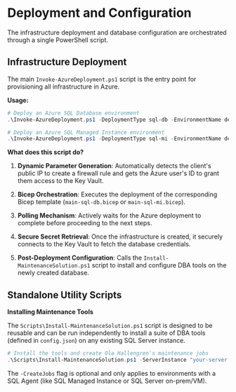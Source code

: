 # Deployment and Configuration

The infrastructure deployment and database configuration are orchestrated through a single PowerShell script.

## Infrastructure Deployment

The main `Invoke-AzureDeployment.ps1` script is the entry point for provisioning all infrastructure in Azure.

**Usage:**

```powershell
# Deploy an Azure SQL Database environment
.\Invoke-AzureDeployment.ps1 -DeploymentType sql-db -EnvironmentName dev
```
```powershell
# Deploy an Azure SQL Managed Instance environment
.\Invoke-AzureDeployment.ps1 -DeploymentType sql-mi -EnvironmentName dev
```

**What does this script do?**

1. **Dynamic Parameter Generation**: Automatically detects the client's public IP to create a firewall rule and gets the Azure user's ID to grant them access to the Key Vault.

2. **Bicep Orchestration**: Executes the deployment of the corresponding Bicep template (`main-sql-db.bicep` or `main-sql-mi.bicep`).

3. **Polling Mechanism**: Actively waits for the Azure deployment to complete before proceeding to the next steps.

4. **Secure Secret Retrieval**: Once the infrastructure is created, it securely connects to the Key Vault to fetch the database credentials.

5. **Post-Deployment Configuration**: Calls the `Install-MaintenanceSolution.ps1` script to install and configure DBA tools on the newly created database.

## Standalone Utility Scripts

**Installing Maintenance Tools**

The `Scripts\Install-MaintenanceSolution.ps1` script is designed to be reusable and can be run independently to install a suite of DBA tools (defined in `config.json`) on any existing SQL Server instance.

```powershell
# Install the tools and create Ola Hallengren's maintenance jobs
.\Scripts\Install-MaintenanceSolution.ps1 -ServerInstance "your-server.database.windows.net" -CreateJobs
```

The `-CreateJobs` flag is optional and only applies to environments with a SQL Agent (like SQL Managed Instance or SQL Server on-prem/VM).